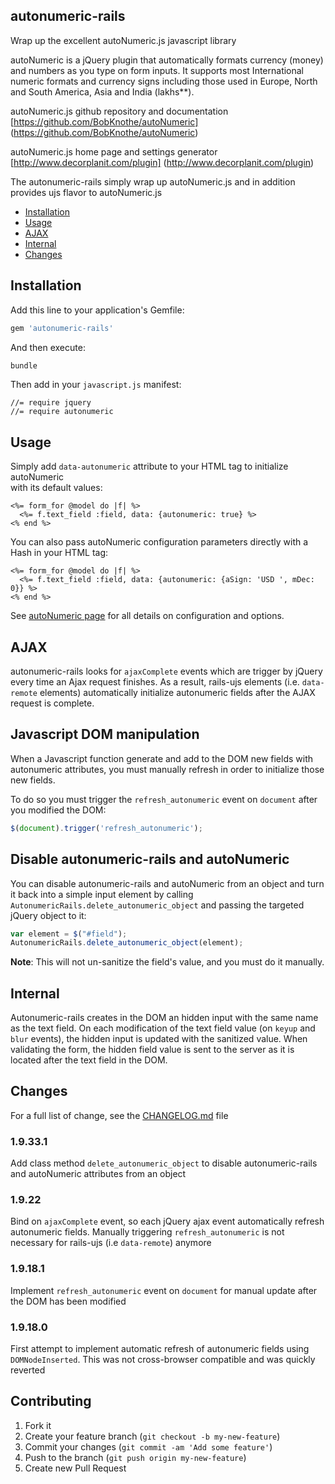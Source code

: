 ## autonumeric-rails

Wrap up the excellent autoNumeric.js javascript library

autoNumeric is a jQuery plugin that automatically formats currency (money) and numbers as you type on form inputs.
It supports most International numeric formats and currency signs including those used in Europe, North and 
South America, Asia and India (lakhs**).

autoNumeric.js github repository and documentation [https://github.com/BobKnothe/autoNumeric] (https://github.com/BobKnothe/autoNumeric)

autoNumeric.js home page and settings generator [http://www.decorplanit.com/plugin] (http://www.decorplanit.com/plugin)

The autonumeric-rails simply wrap up autoNumeric.js and in addition provides ujs flavor to autoNumeric.js

- [Installation](#installation)
- [Usage](#usage)
- [AJAX](#ajax)
- [Internal](#internal)
- [Changes](#changes)

## Installation

Add this line to your application's Gemfile:
``` ruby
gem 'autonumeric-rails'
```
And then execute:
``` bash
bundle
```
Then add in your `javascript.js` manifest:
``` 
//= require jquery
//= require autonumeric
```
## Usage

Simply add `data-autonumeric` attribute to your HTML tag to initialize autoNumeric  
with its default values:
``` erb
<%= form_for @model do |f| %>
  <%= f.text_field :field, data: {autonumeric: true} %>
<% end %>
``` 
You can also pass autoNumeric configuration parameters directly with a Hash in your HTML tag:
``` erb
<%= form_for @model do |f| %>
  <%= f.text_field :field, data: {autonumeric: {aSign: 'USD ', mDec: 0}} %>
<% end %>
``` 
See [autoNumeric page](https://github.com/BobKnothe/autoNumeric) for all details on configuration and options.

## AJAX

autonumeric-rails looks for `ajaxComplete` events which are trigger by jQuery every time an Ajax request finishes.
As a result, rails-ujs elements (i.e. `data-remote` elements) automatically initialize autonumeric fields after the AJAX request is complete.

## Javascript DOM manipulation

When a Javascript function generate and add to the DOM new fields with autonumeric attributes,
you must manually refresh in order to initialize those new fields.

To do so you must trigger the `refresh_autonumeric` event on `document` after you modified the DOM:
``` javascript
$(document).trigger('refresh_autonumeric');
```

## Disable autonumeric-rails and autoNumeric

You can disable autonumeric-rails and autoNumeric from an object and turn it back into a simple input element by calling
`AutonumericRails.delete_autonumeric_object` and passing the targeted jQuery object to it:
``` javascript
var element = $("#field");
AutonumericRails.delete_autonumeric_object(element);
```
**Note**: This will not un-sanitize the field's value, and you must do it manually.

## Internal

Autonumeric-rails creates in the DOM an hidden input with the same name as the text field.
On each modification of the text field value (on `keyup` and `blur` events), the hidden input is updated with the sanitized value.
When validating the form, the hidden field value is sent to the server as it is located after the text field in the DOM.

## Changes

For a full list of change, see the [CHANGELOG.md](https://github.com/randoum/autonumeric-rails/blob/master/CHANGELOG.md) file

### 1.9.33.1
Add class method `delete_autonumeric_object` to disable autonumeric-rails and autoNumeric attributes from an object

### 1.9.22
Bind on `ajaxComplete` event, so each jQuery ajax event automatically refresh autonumeric fields. Manually triggering `refresh_autonumeric` is not necessary for rails-ujs (i.e `data-remote`) anymore

### 1.9.18.1
Implement `refresh_autonumeric` event on `document` for manual update after the DOM has been modified

### 1.9.18.0
First attempt to implement automatic refresh of autonumeric fields using `DOMNodeInserted`.
This was not cross-browser compatible and was quickly reverted
    
## Contributing

1. Fork it
2. Create your feature branch (`git checkout -b my-new-feature`)
3. Commit your changes (`git commit -am 'Add some feature'`)
4. Push to the branch (`git push origin my-new-feature`)
5. Create new Pull Request
